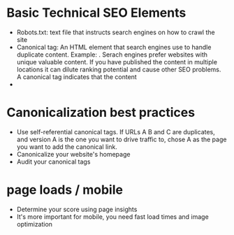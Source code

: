 # Basic Technical SEO Elements
- Robots.txt: text file that instructs search engines on how to crawl the site
- Canonical tag: An HTML element that search engines use to handle duplicate content. Example: <link rel="canonical" href="https://webmeau.ca"/>. Serach engines prefer websites with unique valuable content. If you have published the content in multiple locations it can dilute ranking potential and cause other SEO problems. A canonical tag indicates that the content 
- 

# Canonicalization best practices
- Use self-referential canonical tags. If URLs A B and C are duplicates, and version A is the one you want to drive traffic to, chose A as the page you want to add the canonical link.
- Canonicalize your website's homepage
- Audit your canonical tags

# page loads / mobile
- Determine your score using page insights 
- It's more important for mobile, you need fast load times and image optimization